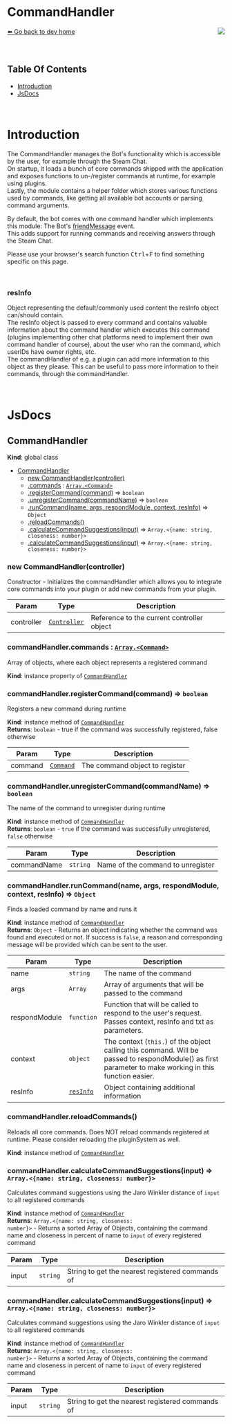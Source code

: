 # CommandHandler
[⬅️ Go back to dev home](../#readme) <a href="/src/commands/commandHandler.js" target="_blank"><img align="right" src="https://img.shields.io/badge/<%2F>%20Source-darkcyan"></a>

&nbsp;

## Table Of Contents

- [Introduction](#introduction)
- [JsDocs](#jsDocs)

&nbsp;

<a id="introduction"></a>

# Introduction
The CommandHandler manages the Bot's functionality which is accessible by the user, for example through the Steam Chat.  
On startup, it loads a bunch of core commands shipped with the application and exposes functions to un-/register commands at runtime, for example using plugins.  
Lastly, the module contains a helper folder which stores various functions used by commands, like getting all available bot accounts or parsing command arguments.

By default, the bot comes with one command handler which implements this module: The Bot's [friendMessage](../bot/index.md#events-friendmessage) event.  
This adds support for running commands and receiving answers through the Steam Chat.

Please use your browser's search function <kbd>Ctrl</kbd>+<kbd>F</kbd> to find something specific on this page.

&nbsp;

### resInfo
Object representing the default/commonly used content the resInfo object can/should contain.  
The resInfo object is passed to every command and contains valuable information about the command handler which executes this command (plugins implementing other chat platforms need to implement their own command handler of course),
about the user who ran the command, which userIDs have owner rights, etc.  
The commandHandler of e.g. a plugin can add more information to this object as they please. This can be useful to pass more information to their commands, through the commandHandler.

&nbsp;

<a id="jsDocs"></a>

# JsDocs
<a name="CommandHandler"></a>

## CommandHandler
**Kind**: global class  

* [CommandHandler](#CommandHandler)
    * [new CommandHandler(controller)](#new_CommandHandler_new)
    * [.commands](#CommandHandler+commands) : [<code>Array.&lt;Command&gt;</code>](#Command)
    * [.registerCommand(command)](#CommandHandler+registerCommand) ⇒ <code>boolean</code>
    * [.unregisterCommand(commandName)](#CommandHandler+unregisterCommand) ⇒ <code>boolean</code>
    * [.runCommand(name, args, respondModule, context, resInfo)](#CommandHandler+runCommand) ⇒ <code>Object</code>
    * [.reloadCommands()](#CommandHandler+reloadCommands)
    * [.calculateCommandSuggestions(input)](#CommandHandler+calculateCommandSuggestions) ⇒ <code>Array.&lt;{name: string, closeness: number}&gt;</code>
    * [.calculateCommandSuggestions(input)](#CommandHandler+calculateCommandSuggestions) ⇒ <code>Array.&lt;{name: string, closeness: number}&gt;</code>

<a name="new_CommandHandler_new"></a>

### new CommandHandler(controller)
Constructor - Initializes the commandHandler which allows you to integrate core commands into your plugin or add new commands from your plugin.


| Param | Type | Description |
| --- | --- | --- |
| controller | [<code>Controller</code>](#Controller) | Reference to the current controller object |

<a name="CommandHandler+commands"></a>

### commandHandler.commands : [<code>Array.&lt;Command&gt;</code>](#Command)
Array of objects, where each object represents a registered command

**Kind**: instance property of [<code>CommandHandler</code>](#CommandHandler)  
<a name="CommandHandler+registerCommand"></a>

### commandHandler.registerCommand(command) ⇒ <code>boolean</code>
Registers a new command during runtime

**Kind**: instance method of [<code>CommandHandler</code>](#CommandHandler)  
**Returns**: <code>boolean</code> - true if the command was successfully registered, false otherwise  

| Param | Type | Description |
| --- | --- | --- |
| command | [<code>Command</code>](#Command) | The command object to register |

<a name="CommandHandler+unregisterCommand"></a>

### commandHandler.unregisterCommand(commandName) ⇒ <code>boolean</code>
The name of the command to unregister during runtime

**Kind**: instance method of [<code>CommandHandler</code>](#CommandHandler)  
**Returns**: <code>boolean</code> - `true` if the command was successfully unregistered, `false` otherwise  

| Param | Type | Description |
| --- | --- | --- |
| commandName | <code>string</code> | Name of the command to unregister |

<a name="CommandHandler+runCommand"></a>

### commandHandler.runCommand(name, args, respondModule, context, resInfo) ⇒ <code>Object</code>
Finds a loaded command by name and runs it

**Kind**: instance method of [<code>CommandHandler</code>](#CommandHandler)  
**Returns**: <code>Object</code> - Returns an object indicating whether the command was found and executed or not. If success is `false`, a reason and corresponding message will be provided which can be sent to the user.  

| Param | Type | Description |
| --- | --- | --- |
| name | <code>string</code> | The name of the command |
| args | <code>Array</code> | Array of arguments that will be passed to the command |
| respondModule | <code>function</code> | Function that will be called to respond to the user's request. Passes context, resInfo and txt as parameters. |
| context | <code>object</code> | The context (`this.`) of the object calling this command. Will be passed to respondModule() as first parameter to make working in this function easier. |
| resInfo | [<code>resInfo</code>](#resInfo) | Object containing additional information |

<a name="CommandHandler+reloadCommands"></a>

### commandHandler.reloadCommands()
Reloads all core commands. Does NOT reload commands registered at runtime. Please consider reloading the pluginSystem as well.

**Kind**: instance method of [<code>CommandHandler</code>](#CommandHandler)  
<a name="CommandHandler+calculateCommandSuggestions"></a>

### commandHandler.calculateCommandSuggestions(input) ⇒ <code>Array.&lt;{name: string, closeness: number}&gt;</code>
Calculates command suggestions using the Jaro Winkler distance of `input` to all registered commands

**Kind**: instance method of [<code>CommandHandler</code>](#CommandHandler)  
**Returns**: <code>Array.&lt;{name: string, closeness: number}&gt;</code> - Returns a sorted Array of Objects, containing the command name and closeness in percent of name to `input` of every registered command  

| Param | Type | Description |
| --- | --- | --- |
| input | <code>string</code> | String to get the nearest registered commands of |

<a name="CommandHandler+calculateCommandSuggestions"></a>

### commandHandler.calculateCommandSuggestions(input) ⇒ <code>Array.&lt;{name: string, closeness: number}&gt;</code>
Calculates command suggestions using the Jaro Winkler distance of `input` to all registered commands

**Kind**: instance method of [<code>CommandHandler</code>](#CommandHandler)  
**Returns**: <code>Array.&lt;{name: string, closeness: number}&gt;</code> - Returns a sorted Array of Objects, containing the command name and closeness in percent of name to `input` of every registered command  

| Param | Type | Description |
| --- | --- | --- |
| input | <code>string</code> | String to get the nearest registered commands of |

